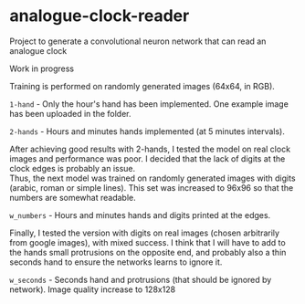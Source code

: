 # analogue-clock-reader

Project to generate a convolutional neuron network that can read an analogue clock

Work in progress  


Training is performed on randomly generated images (64x64, in RGB).  

`1-hand` - Only the hour's hand has been implemented. One example image has been uploaded in the folder.  

`2-hands` - Hours and minutes hands implemented (at 5 minutes intervals).  

After achieving good results with 2-hands, I tested the model on real clock images and performance was poor. I decided that the lack of digits at the clock edges is probably an issue.  
Thus, the next model was trained on randomly generated images with digits (arabic, roman or simple lines). This set was increased to 96x96 so that the numbers are somewhat readable.

`w_numbers` - Hours and minutes hands and digits printed at the edges.

Finally, I tested the version with digits on real images (chosen arbitrarily from google images), with mixed success. I think that I will have to add to the hands small protrusions on the opposite end, and probably also a thin seconds hand to ensure the networks learns to ignore it.

`w_seconds` - Seconds hand and protrusions (that should be ignored by network). Image quality increase to 128x128
